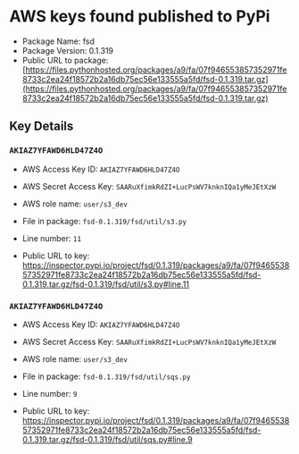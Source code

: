 # AWS keys found published to PyPi

* Package Name: fsd
* Package Version: 0.1.319
* Public URL to package: [https://files.pythonhosted.org/packages/a9/fa/07f946553857352971fe8733c2ea24f18572b2a16db75ec56e133555a5fd/fsd-0.1.319.tar.gz](https://files.pythonhosted.org/packages/a9/fa/07f946553857352971fe8733c2ea24f18572b2a16db75ec56e133555a5fd/fsd-0.1.319.tar.gz)

## Key Details

### `AKIAZ7YFAWD6HLD47Z4O`

* AWS Access Key ID: `AKIAZ7YFAWD6HLD47Z4O`
* AWS Secret Access Key: `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` 
* AWS role name: `user/s3_dev`
* File in package: `fsd-0.1.319/fsd/util/s3.py`
* Line number: `11`

* Public URL to key: https://inspector.pypi.io/project/fsd/0.1.319/packages/a9/fa/07f946553857352971fe8733c2ea24f18572b2a16db75ec56e133555a5fd/fsd-0.1.319.tar.gz/fsd-0.1.319/fsd/util/s3.py#line.11



### `AKIAZ7YFAWD6HLD47Z4O`

* AWS Access Key ID: `AKIAZ7YFAWD6HLD47Z4O`
* AWS Secret Access Key: `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` 
* AWS role name: `user/s3_dev`
* File in package: `fsd-0.1.319/fsd/util/sqs.py`
* Line number: `9`

* Public URL to key: https://inspector.pypi.io/project/fsd/0.1.319/packages/a9/fa/07f946553857352971fe8733c2ea24f18572b2a16db75ec56e133555a5fd/fsd-0.1.319.tar.gz/fsd-0.1.319/fsd/util/sqs.py#line.9


